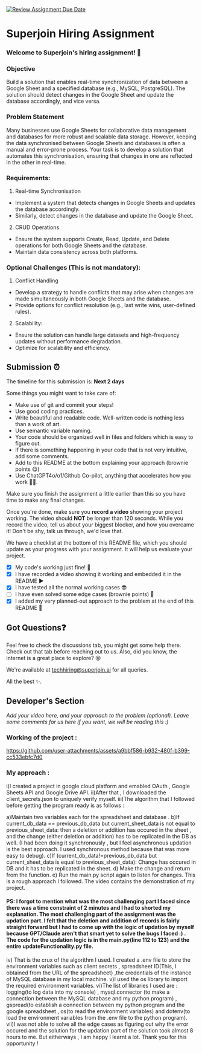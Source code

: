 [![Review Assignment Due Date](https://classroom.github.com/assets/deadline-readme-button-22041afd0340ce965d47ae6ef1cefeee28c7c493a6346c4f15d667ab976d596c.svg)](https://classroom.github.com/a/AHFn7Vbn)

# Superjoin Hiring Assignment

### Welcome to Superjoin's hiring assignment! 🚀

### Objective

Build a solution that enables real-time synchronization of data between a Google Sheet and a specified database (e.g., MySQL, PostgreSQL). The solution should detect changes in the Google Sheet and update the database accordingly, and vice versa.

### Problem Statement

Many businesses use Google Sheets for collaborative data management and databases for more robust and scalable data storage. However, keeping the data synchronised between Google Sheets and databases is often a manual and error-prone process. Your task is to develop a solution that automates this synchronisation, ensuring that changes in one are reflected in the other in real-time.

### Requirements:

1. Real-time Synchronisation

- Implement a system that detects changes in Google Sheets and updates the database accordingly.
- Similarly, detect changes in the database and update the Google Sheet.

2. CRUD Operations

- Ensure the system supports Create, Read, Update, and Delete operations for both Google Sheets and the database.
- Maintain data consistency across both platforms.

### Optional Challenges (This is not mandatory):

1. Conflict Handling

- Develop a strategy to handle conflicts that may arise when changes are made simultaneously in both Google Sheets and the database.
- Provide options for conflict resolution (e.g., last write wins, user-defined rules).

2. Scalability:

- Ensure the solution can handle large datasets and high-frequency updates without performance degradation.
- Optimize for scalability and efficiency.

## Submission ⏰

The timeline for this submission is: **Next 2 days**

Some things you might want to take care of:

- Make use of git and commit your steps!
- Use good coding practices.
- Write beautiful and readable code. Well-written code is nothing less than a work of art.
- Use semantic variable naming.
- Your code should be organized well in files and folders which is easy to figure out.
- If there is something happening in your code that is not very intuitive, add some comments.
- Add to this README at the bottom explaining your approach (brownie points 😋)
- Use ChatGPT4o/o1/Github Co-pilot, anything that accelerates how you work 💪🏽.

Make sure you finish the assignment a little earlier than this so you have time to make any final changes.

Once you're done, make sure you **record a video** showing your project working. The video should **NOT** be longer than 120 seconds. While you record the video, tell us about your biggest blocker, and how you overcame it! Don't be shy, talk us through, we'd love that.

We have a checklist at the bottom of this README file, which you should update as your progress with your assignment. It will help us evaluate your project.

- [x] My code's working just fine! 🥳
- [X] I have recorded a video showing it working and embedded it in the README ▶️
- [x] I have tested all the normal working cases 😎
- [ ] I have even solved some edge cases (brownie points) 💪
- [X] I added my very planned-out approach to the problem at the end of this README 📜

## Got Questions❓

Feel free to check the discussions tab, you might get some help there. Check out that tab before reaching out to us. Also, did you know, the internet is a great place to explore? 😛

We're available at techhiring@superjoin.ai for all queries.

All the best ✨.

## Developer's Section

_Add your video here, and your approach to the problem (optional). Leave some comments for us here if you want, we will be reading this :)_

### Working of the project :  

https://github.com/user-attachments/assets/a9bbf586-b932-480f-b399-cc533ebfc7d0  

### My approach : 
i)I created a project in google cloud platform and emabled OAuth , Google Sheets API and Google Drive API. 
ii)After that , I downloaded the client_secrets.json to uniquely verify myself. 
iii)The algorithm that I followed before getting the program ready is as follows : 

a)Maintain two variables each for the spreadsheet and database . 
b)If current_db_data == previous_db_data but current_sheet_data is not equal to previous_sheet_data: 
    then a deletion or addition has occured in the sheet , and the change (either deletion or addition) has to be replicated in the DB as well. (I had been doing it synchronously , but I feel 
    asynchronous updation is the best approach. I used synchronous method because that was more easy to debug). 
    c)If (current_db_data!=previous_db_data but current_sheet_data is equal to previous_sheet_data): 
          Change has occured in DB and it has to be replicated in the sheet. 
    d) Make the change and return from the function. 
    e) Run the main.py script again to listen for changes. 
This is a rough approach I followed. The video contains the demonstration of my project. 
#### PS: I forgot to mention what was the most challenging part I faced since there was a time constraint of 2 minutes and I had to shorted my explanation. The most challenging part of the assignment was the updation part. I felt that the deletion and addition of records is fairly straight forward but I had to come up with the logic of updation by myself because GPT/Claude aren't that smart yet to solve the bugs I faced :) . The code for the updation logic is in the main.py(line 112 to 123) and the entire updateFunctionality.py file. 

iv) That is the crux of the algorithm I used. I created a .env file to store the environment variables such as client secrets , spreadsheet ID(This, I obtained from the URL of the spreadsheet) ,the credentials of the instance of MySQL database in my local machine. 
v)I used the os library to import the required environment variables. 
vi)The list of libraries I used are : 
  logging(to log data into my console) , mysql.connector (to make a connection between the MySQL database and my python program) , gspread(to establish a connection between my python program and the google spreadsheet , os(to read the environment variables) and dotenv(to load the environment variables from the .env file to the python program). 
vii)I was not able to solve all the edge cases as figuring out why the error occured and the solution for the updation part of the solution took almost 8 hours to me. But eitherways , I am happy I learnt a lot. 
Thank you for this opportunity ! 
